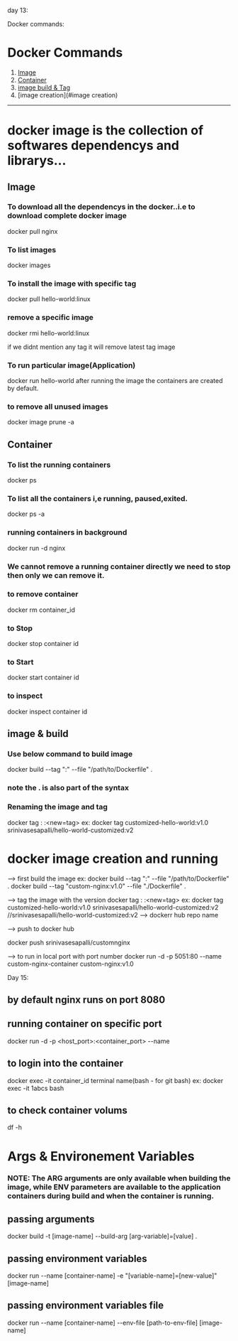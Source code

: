 


day 13:


Docker commands:



# Docker Commands  
1. [ Image ](#image)
2. [ Container ](#container)
3. [image build & Tag ](#build)
4. [image creation](#image creation)
---  

# docker image is the collection of softwares dependencys and librarys...

<a name="image"></a>
## Image  

###  To download all the dependencys in the docker..i.e to download complete docker image

docker pull nginx


###  To list images 
docker images 

 ### To install the image with specific tag
docker pull hello-world:linux


###  remove a specific image 
docker rmi hello-world:linux

if we didnt mention any tag it will remove latest tag image

###  To run particular image(Application)
docker run hello-world
after running the image the containers are created by default.

### to remove all unused images
docker image prune -a



<a name="container"></a>
## Container

### To list the running containers
 docker ps
 
### To list all the  containers i,e running, paused,exited.
docker ps -a

### running containers in background 
docker run -d nginx

### We cannot remove a running container directly we need to stop then only we can remove it.

### to remove container 
docker rm container_id

### to Stop
docker stop container id

### to Start
docker start container id

### to inspect 
docker inspect container id


<a name="build"></a>
## image & build

### Use below command to build image  

docker build --tag "<image-name>:<image-tag-version>" --file "/path/to/Dockerfile"  .
### note the . is also part of the syntax

### Renaming the image and tag

docker tag <image-name>:<current-tag> <image-name>:<new=tag>
ex:
docker tag customized-hello-world:v1.0 srinivasesapalli/hello-world-customized:v2




<a name="image creation"></a>
# docker image creation and running
--> first build the image ex: docker build --tag "<image-name>:<image-tag-version>" --file "/path/to/Dockerfile"  .
docker build --tag "custom-nginx:v1.0" --file "./Dockerfile" .

--> tag the image with the version
docker tag <image-name>:<current-tag> <image-name>:<new=tag>
ex:
docker tag customized-hello-world:v1.0 srinivasesapalli/hello-world-customized:v2
//srinivasesapalli/hello-world-customized:v2 --> dockerr hub repo name

--> push to docker hub

docker push srinivasesapalli/customnginx


--> to run in local port with port number
docker run -d -p 5051:80 --name custom-nginx-container custom-nginx:v1.0




Day 15:

## by default nginx runs on port 8080
##  running container on specific port

docker run -d -p <host_port>:<container_port> --name <container-name> <image-name>  

## to login into the container
docker exec -it container_id     terminal name(bash - for git bash)
ex: docker exec -it 1abcs bash


##  to check container volums
df -h



# Args & Environement Variables
### NOTE: The ARG arguments are only available when building the image, while ENV parameters are available to the application containers during build and when the container is running.

## passing arguments
docker build -t [image-name] --build-arg [arg-variable]=[value] .
## passing environment variables
docker run --name [container-name] -e "[variable-name]=[new-value]" [image-name]
## passing environment variables file
docker run --name [container-name] --env-file [path-to-env-file] [image-name]









